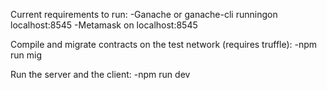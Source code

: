 Current requirements to run:
-Ganache or ganache-cli runningon localhost:8545
-Metamask on localhost:8545

Compile and migrate contracts on the test network (requires truffle):
-npm run mig

Run the server and the client:
-npm run dev